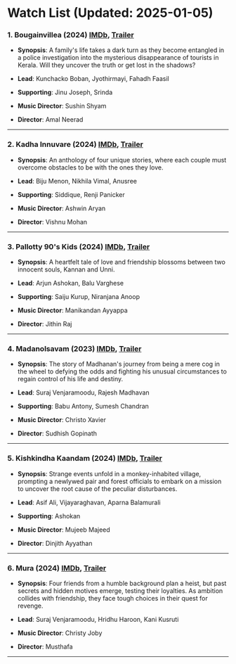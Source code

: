 # Watch List (Updated: 2025-01-05)

### 1. **Bougainvillea** (2024) [IMDb](https://www.imdb.com/title/tt32592802/), [Trailer](https://www.youtube.com/watch?v=l7LEsLdEYJY)

- **Synopsis**: A family's life takes a dark turn as they become entangled in a police investigation into the mysterious disappearance of tourists in Kerala. Will they uncover the truth or get lost in the shadows?

- **Lead**: Kunchacko Boban, Jyothirmayi, Fahadh Faasil
- **Supporting**: Jinu Joseph, Srinda
- **Music Director**: Sushin Shyam
- **Director**: Amal Neerad

---

### 2. **Kadha Innuvare** (2024) [IMDb](https://www.imdb.com/title/tt28372186/), [Trailer](https://www.youtube.com/watch?v=4k9vEE2Xwv0)

- **Synopsis**: An anthology of four unique stories, where each couple must overcome obstacles to be with the ones they love.

- **Lead**: Biju Menon, Nikhila Vimal, Anusree
- **Supporting**: Siddique, Renji Panicker
- **Music Director**: Ashwin Aryan
- **Director**: Vishnu Mohan

---

### 3. **Pallotty 90's Kids** (2024) [IMDb](https://www.imdb.com/title/tt22017632/), [Trailer](https://www.youtube.com/watch?v=JBA1qcKzZOs)

- **Synopsis**: A heartfelt tale of love and friendship blossoms between two innocent souls, Kannan and Unni.

- **Lead**: Arjun Ashokan, Balu Varghese
- **Supporting**: Saiju Kurup, Niranjana Anoop
- **Music Director**: Manikandan Ayyappa
- **Director**: Jithin Raj

---

### 4. **Madanolsavam** (2023) [IMDb](https://www.imdb.com/title/tt26423773/), [Trailer](https://www.youtube.com/watch?v=7rr2CXvHZZE)

- **Synopsis**: The story of Madhanan's journey from being a mere cog in the wheel to defying the odds and fighting his unusual circumstances to regain control of his life and destiny.

- **Lead**: Suraj Venjaramoodu, Rajesh Madhavan
- **Supporting**: Babu Antony, Sumesh Chandran
- **Music Director**: Christo Xavier
- **Director**: Sudhish Gopinath

---

### 5. **Kishkindha Kaandam** (2024) [IMDb](https://www.imdb.com/title/tt15980138/), [Trailer](https://www.youtube.com/watch?v=6jR7lL-o7js)

- **Synopsis**: Strange events unfold in a monkey-inhabited village, prompting a newlywed pair and forest officials to embark on a mission to uncover the root cause of the peculiar disturbances.

- **Lead**: Asif Ali, Vijayaraghavan, Aparna Balamurali
- **Supporting**: Ashokan
- **Music Director**: Mujeeb Majeed
- **Director**: Dinjith Ayyathan

---

### 6. **Mura** (2024) [IMDb](https://www.imdb.com/title/tt33294237/), [Trailer](https://www.youtube.com/watch?v=btEgr48QE2I)

- **Synopsis**: Four friends from a humble background plan a heist, but past secrets and hidden motives emerge, testing their loyalties. As ambition collides with friendship, they face tough choices in their quest for revenge.

- **Lead**: Suraj Venjaramoodu, Hridhu Haroon, Kani Kusruti
- **Music Director**: Christy Joby
- **Director**: Musthafa

---

